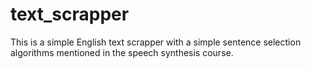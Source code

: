 # text_scrapper

This is a simple English text scrapper with a simple sentence selection algorithms mentioned in the speech synthesis course.
